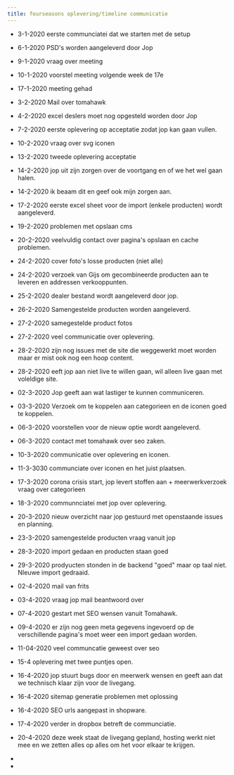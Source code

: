```yaml
---
title: fourseasons oplevering/timeline communicatie
---
```


- 3-1-2020 eerste communciatei dat we starten met de setup

- 6-1-2020 PSD's worden aangeleverd door Jop

- 9-1-2020 vraag over meeting

- 10-1-2020 voorstel meeting volgende week de 17e

- 17-1-2020 meeting gehad

- 3-2-2020 Mail over tomahawk

- 4-2-2020 excel deslers moet nog opgesteld worden door Jop

- 7-2-2020 eerste oplevering op acceptatie zodat jop kan gaan vullen.

- 10-2-2020 vraag over svg iconen

- 13-2-2020 tweede oplevering acceptatie

- 14-2-2020 jop uit zijn zorgen over de voortgang en of we het wel gaan halen.

- 14-2-2020 ik beaam dit en geef ook mijn zorgen aan.

- 17-2-2020 eerste excel sheet voor de import (enkele producten) wordt aangeleverd.

- 19-2-2020 problemen met opslaan cms

- 20-2-2020 veelvuldig contact over pagina's opslaan en cache problemen.

- 24-2-2020 cover foto's losse producten (niet alle)

- 24-2-2020 verzoek van Gijs om gecombineerde producten aan te leveren en addressen verkooppunten.

- 25-2-2020 dealer bestand wordt aangeleverd door jop.

- 26-2-2020 Samengestelde producten worden aangeleverd.

- 27-2-2020 samegestelde product fotos

- 27-2-2020 veel communicatie over oplevering.

- 28-2-2020 zijn nog issues met de site die weggewerkt moet worden maar er mist ook nog een hoop content.

- 28-2-2020 eeft jop aan niet live te willen gaan, wil alleen live gaan met voleldige site.

- 02-3-2020 Jop geeft aan wat lastiger te kunnen communiceren.

- 03-3-2020 Verzoek om te koppelen aan categorieen en de iconen goed te koppelen.

- 06-3-2020 voorstellen voor de nieuw optie wordt aangeleverd.

- 06-3-2020 contact met tomahawk over seo zaken.

- 10-3-2020 communicatie over oplevering en iconen.

- 11-3-3030 communciate over iconen en het juist plaatsen.

- 17-3-2020 corona crisis start, jop levert stoffen aan + meerwerkverzoek vraag over categorieen

- 18-3-2020 communnciatei met jop over oplevering.

- 20-3-2020 nieuw overzicht naar jop gestuurd met openstaande issues en planning.

- 23-3-2020 samengestelde producten vraag vanuit jop

- 28-3-2020 import gedaan en producten staan goed 

- 29-3-2020 prodyucten stonden in de backend "goed" maar op taal niet. NIeuwe import gedraaid.

- 02-4-2020 mail van frits

- 03-4-2020 vraag jop mail beantwoord over 

- 07-4-2020 gestart met SEO wensen vanuit Tomahawk.

- 09-4-2020 er zijn nog geen meta gegevens ingevoerd op de verschillende pagina's moet weer een import gedaan worden. 

- 11-04-2020 veel communcatie geweest over seo 

- 15-4 oplevering met twee puntjes open.

- 16-4-2020 jop stuurt bugs door en meerwerk wensen en geeft aan dat we technisch klaar zijn voor de livegang.

- 16-4-2020 sitemap generatie problemen met oplossing

- 16-4-2020 SEO urls aangepast in shopware.

- 17-4-2020 verder in dropbox betreft de communciatie.

- 20-4-2020 deze week staat de livegang gepland, hosting werkt niet mee en we zetten alles op alles om het voor elkaar te krijgen.

- 

- 

